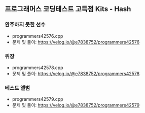 ## 프로그래머스 코딩테스트 고득점 Kits - Hash

### 완주하지 못한 선수
- programmers42576.cpp
- 문제 및 풀이: https://velog.io/@e7838752/programmers42576

### 위장
- programmers42578.cpp
- 문제 및 풀이: https://velog.io/@e7838752/programmers42578

### 베스트 앨범
- programmers42579.cpp
- 문제 및 풀이: https://velog.io/@e7838752/programmers42579
